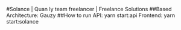 #Solance | Quan ly team freelancer | Freelance Solutions
##Based Architecture: Gauzy
##How to run
	API: yarn start:api
	Frontend: yarn start:solance